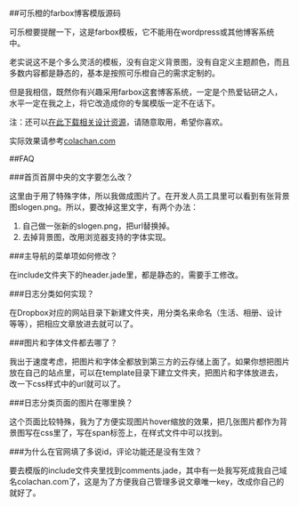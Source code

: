 ##可乐橙的farbox博客模版源码

可乐橙要提醒一下，这是farbox模板，它不能用在wordpress或其他博客系统中。

老实说这不是个多么灵活的模板，没有自定义背景图，没有自定义主题颜色，而且多数内容都是静态的，基本是按照可乐橙自己的需求定制的。

但是我相信，既然你有兴趣采用farbox这套博客系统，一定是个热爱钻研之人，水平一定在我之上，将它改造成你的专属模版一定不在话下。

注：还可以[在此下载相关设计资源](https://www.dropbox.com/sh/skaznra0pnlxzlg/AABZ_4_6Aj9EkhLncDtFK6aPa?dl=0)，请随意取用，希望你喜欢。

实际效果请参考[colachan.com](http://colachan.com/)

##FAQ

###首页首屏中央的文字要怎么改？

这里由于用了特殊字体，所以我做成图片了。在开发人员工具里可以看到有张背景图slogen.png。所以，要改掉这里文字，有两个办法：

1. 自己做一张新的slogen.png，把url替换掉。
2. 去掉背景图，改用浏览器支持的字体实现。

###主导航的菜单项如何修改？ 

在include文件夹下的header.jade里，都是静态的，需要手工修改。

###日志分类如何实现？

在Dropbox对应的网站目录下新建文件夹，用分类名来命名（生活、相册、设计等等），把相应文章放进去就可以了。

###图片和字体文件都去哪了？

我出于速度考虑，把图片和字体全都放到第三方的云存储上面了。如果你想把图片放在自己的站点里，可以在template目录下建立文件夹，把图片和字体放进去，改一下css样式中的url就可以了。

###日志分类页面的图片在哪里换？

这个页面比较特殊，我为了方便实现图片hover缩放的效果，把几张图片都作为背景图写在css里了，写在span标签上，在样式文件中可以找到。

###为什么在官网填了多说id，评论功能还是没有生效？

要去模版的include文件夹里找到comments.jade，其中有一处我写死成我自己域名colachan.com了，这是为了方便我自己管理多说文章唯一key，改成你自己的就好了。

